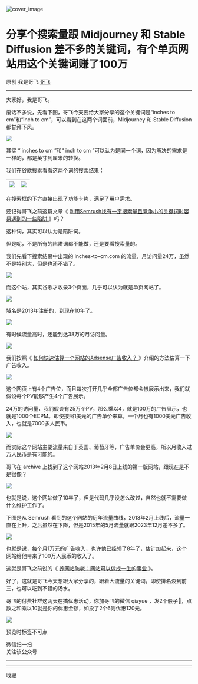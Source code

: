 ![cover_image](https://mmbiz.qpic.cn/sz_mmbiz_jpg/LBrX00GQeicvG3ibWRbNqFYiakhUoHqgzckPMy7awz77XDGgUSct7tV2AVsdCKnKiaxmZtDpr8zyqACH2icfCXLib6aQ/0?wx_fmt=jpeg)

#  分享个搜索量跟 Midjourney 和 Stable Diffusion 差不多的关键词，有个单页网站用这个关键词赚了100万

原创  我是哥飞  [ 哥飞 ](javascript:void\(0\);)

__ _ _ _ _

大家好，我是哥飞。  

废话不多说，先看下图，哥飞今天要给大家分享的这个关键词是“inches to cm”和“inch to cm”，可以看到在这两个词面前，Midjourney
和 Stable Diffusion 都甘拜下风。

![](https://mmbiz.qpic.cn/sz_mmbiz_png/LBrX00GQeicvG3ibWRbNqFYiakhUoHqgzckt3eicZHl4SYicgP2fKx76fzxoB7ibmWVpjroKiaHFcXqkguj6IucEXfR3w/640?wx_fmt=png&from=appmsg)

其实  “  inches to cm  ”和“  inch to cm  ”可以认为是同一个词，因为解决的需求是一样的，都是英寸到厘米的转换。  

我们在谷歌搜索看看这两个词的搜索结果：  

![](https://mmbiz.qpic.cn/sz_mmbiz_png/LBrX00GQeicvG3ibWRbNqFYiakhUoHqgzckHicSnLz0BF0cpOjKsaoHVRPibymcPTP2BY3j3EIfvgibvuQEeCYQ0JrAw/640?wx_fmt=png&from=appmsg) |  ![](https://mmbiz.qpic.cn/sz_mmbiz_png/LBrX00GQeicvG3ibWRbNqFYiakhUoHqgzckQJHia2HvAYzveFwBnpOwVU6gw2ny0QbEZoUkr7jCSb1Z5UkLoyPs8FQ/640?wx_fmt=png&from=appmsg)  
---|---  
  
在搜索框的下方直接出现了功能卡片，满足了用户需求。  

还记得哥飞之前这篇文章《 [ 利用Semrush找有一定搜索量且竞争小的关键词时容易遇到的一些陷阱
](http://mp.weixin.qq.com/s?__biz=MjM5OTIzMzYyMA==&mid=2650079995&idx=1&sn=33a28926e9987ecc05e6d1f01168b14d&chksm=bf3f33c08848bad6578c203ba465db564e88427113ee09d7c3be9cce6f829049a78e1bbd1941&scene=21#wechat_redirect)
》吗？  

这种词，其实可以认为是陷阱词。

但是呢，不是所有的陷阱词都不能做，还是要看搜索量的。

我们先看下搜索结果中出现的 inches-to-cm.com 的流量，月访问量24万，虽然不是特别大，但是也还不错了。

![](https://mmbiz.qpic.cn/sz_mmbiz_png/LBrX00GQeicvG3ibWRbNqFYiakhUoHqgzcko4bbWQPAtSC3N3G6dSbmCr4wYV8DicX58c1sUk9OorkAxibGQlIQRGEg/640?wx_fmt=png&from=appmsg)

而这个站，其实谷歌才收录3个页面，几乎可以认为就是单页网站了。  

![](https://mmbiz.qpic.cn/sz_mmbiz_png/LBrX00GQeicvG3ibWRbNqFYiakhUoHqgzckQcZYfy8UhFrntib57TvdckqkxrpGVUvVmcKNUiaiagLlpFgGa8E27P7Vw/640?wx_fmt=png&from=appmsg)

域名是2013年注册的，到现在10年了。

![](https://mmbiz.qpic.cn/sz_mmbiz_png/LBrX00GQeicvG3ibWRbNqFYiakhUoHqgzckJ1rVHkEpiaxQBFQibtsMSu51Ph5PTzjDK3XfrLdzQmI3NvGul91zLcJA/640?wx_fmt=png&from=appmsg)

有时候流量高时，还能到达38万的月访问量。

![](https://mmbiz.qpic.cn/sz_mmbiz_png/LBrX00GQeicvG3ibWRbNqFYiakhUoHqgzckNKliagiayuqI05zyrng3ic43GiaibuJE1Fcia5WichV9FBicS6ldqjibYgKYMicw/640?wx_fmt=png&from=appmsg)

我们按照《 [ 如何快速估算一个网站的Adsense广告收入？
](http://mp.weixin.qq.com/s?__biz=MjM5OTIzMzYyMA==&mid=2650079918&idx=1&sn=02ea84be5ed709533289850e3d719ad2&chksm=bf3f33958848ba833f68d1815d2e9d2ef729409f855a3b335b50cf0d47d413e98d771a6b1a2f&scene=21#wechat_redirect)
》介绍的方法估算一下广告收入。  

![](https://mmbiz.qpic.cn/sz_mmbiz_png/LBrX00GQeicvG3ibWRbNqFYiakhUoHqgzckAnvtN6Q1yAdnKgzxQn42lRHSYSLp5D7g7MNL8m98d8jDI5dldBNSWA/640?wx_fmt=png&from=appmsg)

这个网页上有4个广告位，而且每次打开几乎全部广告位都会被展示出来，我们就假设每个PV能够产生4个广告展示。  

24万的访问量，我们假设有25万个PV，那么乘以4，就是100万的广告展示，也就是1000个ECPM。即使按照1美元的广告单价来算，一个月也有1000美元广告收入，也就是7000多人民币。  

![](https://mmbiz.qpic.cn/sz_mmbiz_png/LBrX00GQeicvG3ibWRbNqFYiakhUoHqgzck2oXN0oc2ZjdjOY3qZ47CLfrBKPv2YCkb6w3liaN94ia4D46l1Ek3eFibg/640?wx_fmt=png&from=appmsg)

而实际这个网站主要流量来自于英国、葡萄牙等，广告单价会更高，所以月收入过万人民币是有可能的。

哥飞在 archive 上找到了这个网站2013年2月8日上线的第一版网站，跟现在是不是很像？  

![](https://mmbiz.qpic.cn/sz_mmbiz_png/LBrX00GQeicvG3ibWRbNqFYiakhUoHqgzckJFicKibmNAib24saRPoIniaHOujdFShxPxf8ZrPOb0u9648sR32ZGKKrlw/640?wx_fmt=png&from=appmsg)

也就是说，这个网站做了10年了，但是代码几乎没怎么改过，自然也就不需要做什么维护工作了。

下图是从 Semrush
看到的这个网站的历年流量曲线，2013年2月上线后，流量一直在上升，之后虽然在下降，但是2015年的5月流量就跟2023年12月差不多了。  

![](https://mmbiz.qpic.cn/sz_mmbiz_png/LBrX00GQeicvG3ibWRbNqFYiakhUoHqgzckqTNkibBTgsvMNpVgibYNSyYPd28JdSQXduRYHSJ6B96ibzyVGmSnibmm6w/640?wx_fmt=png&from=appmsg)

也就是说，每个月1万元的广告收入，也许他已经领了8年了，估计加起来，这个网站给他带来了100万人民币的收入了。

这就是哥飞之前说的《 [ 养网站防老：网站可以做成一生的事业
](http://mp.weixin.qq.com/s?__biz=MjM5OTIzMzYyMA==&mid=2650080601&idx=1&sn=676b0fff888c93fd63b283e87a3c75d2&chksm=bf3f34628848bd74e4a6ebac72806e89be8bbc9440196edf14cf4f08837f3a81970070a21da2&scene=21#wechat_redirect)
》。

好了，这就是哥飞今天想跟大家分享的，跟着大流量的关键词，即使排名没到前三，也可以吃到不错的汤水。  

哥飞的付费社群这两天在搞优惠活动，你加哥飞的微信 qiayue ，发2个骰子🎲，点数之和乘以10就是你的优惠金额，如投了2个6则优惠120元。  

![](https://mmbiz.qpic.cn/sz_mmbiz_png/LBrX00GQeicsG8Pro6O9Hu75bIIiafZVPs3qlYeaNNJ1BpqNplEGgibL5m1bcq8a1N1rzoI5lia8aJjtHfgiaAADJJQ/640?wx_fmt=png&wxfrom=5&wx_lazy=1&wx_co=1)

预览时标签不可点

微信扫一扫  
关注该公众号





****



****



  收藏

